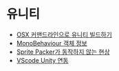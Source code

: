 # 유니티

* [OSX 커맨드라인으로 유니티 빌드하기](building-with-unity-through-command-line-osx.md)
* [MonoBehaviour 객체 정보](mono-behaviour.md)
* [Sprite Packer가 동작하지 않는 현상](sprite-packer-does-not-work.md)
* [VScode Unity 연동](unity.md)